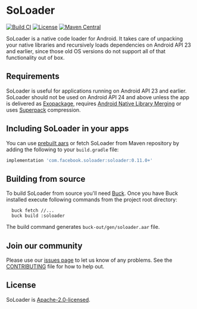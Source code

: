 # SoLoader

[![Build CI](https://github.com/facebook/soloader/actions/workflows/build.yml/badge.svg)](https://github.com/facebook/SoLoader/actions/workflows/build.yml)
[![License](https://img.shields.io/badge/License-Apache_2.0-blue.svg)](https://opensource.org/licenses/Apache-2.0)
[![Maven Central](https://maven-badges.herokuapp.com/maven-central/com.facebook.soloader/soloader/badge.svg?style=flat)](https://maven-badges.herokuapp.com/maven-central/com.facebook.soloader/soloader)

SoLoader is a native code loader for Android. It takes care of unpacking your native libraries
and recursively loads dependencies on Android API 23 and earlier, since those old OS versions
do not support all of that functionality out of box.

## Requirements
SoLoader is useful for applications running on Android API 23 and earlier. SoLoader should not
be used on Android API 24 and above unless the app is delivered as
[Exopackage](https://buck.build/article/exopackage.html), requires
[Android Native Library Merging](https://engineering.fb.com/2018/01/23/android/android-native-library-merging/)
or uses [Superpack](https://engineering.fb.com/2021/09/13/core-data/superpack/)
compression.

## Including SoLoader in your apps
You can use [prebuilt aars](https://github.com/facebook/soloader/releases/latest)
or fetch SoLoader from Maven repository by adding the following to your
`build.gradle` file:
```groovy
implementation 'com.facebook.soloader:soloader:0.11.0+'
```

## Building from source
To build SoLoader from source you'll need [Buck](https://buckbuild.com/).
Once you have Buck installed execute following commands from the project root
directory:
```shell
  buck fetch //...
  buck build :soloader
```
The build command generates `buck-out/gen/soloader.aar` file.

## Join our community
Please use our [issues page](https://github.com/facebook/soloader/issues) to let us know of any problems.
See the [CONTRIBUTING](https://github.com/facebook/soloader/blob/main/CONTRIBUTING.md) file for how to
help out.

## License
SoLoader is [Apache-2.0-licensed](https://github.com/facebook/soloader/blob/main/LICENSE).
